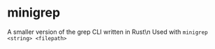 # minigrep

A smaller version of the grep CLI written in Rust\n
Used with `minigrep <string> <filepath>`
